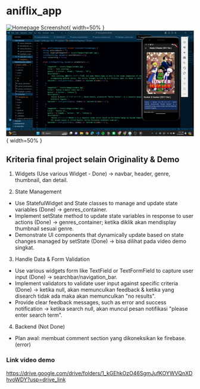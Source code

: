 # aniflix_app

![Homepage Screenshot](assets/images/landing-page.png){ width=50% }
![Detail Screenshot](assets/images/detail.jpg){ width=50% }

## Kriteria final project selain Originality & Demo
1. Widgets (Use various Widget - Done)
-> navbar, header, genre, thumbnail, dan detail.

2. State Management
- Use StatefulWidget and State classes to manage and update state variables (Done) -> genres_container.
- Implement setState method to update state variables in response to user actions (Done) -> genres_container; ketika diklik akan mendisplay thumbnail sesuai genre.
- Demonstrate UI components that dynamically update based on state changes managed by setState (Done) -> bisa dilihat pada video demo singkat.

3. Handle Data & Form Validation
- Use various widgets form like TextField or TextFormField to capture user input (Done) -> searchbar/navigation_bar.
- Implement validators to validate user input against specific criteria (Done) -> ketika null, akan memunculkan feedback & ketika yang disearch tidak ada maka akan memunculkan "no results".
- Provide clear feedback messages, such as error and success notification -> ketika search null, akan muncul pesan notifikasi "please enter search term".

4. Backend (Not Done)
- Plan awal: membuat comment section yang dikoneksikan ke firebase. (error)

### Link video demo
https://drive.google.com/drive/folders/1_kGEhkOzO46SgmJufKOYWVQnXDhvoWDY?usp=drive_link
